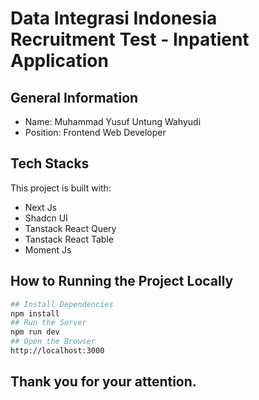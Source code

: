 # Data Integrasi Indonesia Recruitment Test - Inpatient Application

## General Information

- Name: Muhammad Yusuf Untung Wahyudi
- Position: Frontend Web Developer

## Tech Stacks

This project is built with:

- Next Js
- Shadcn UI
- Tanstack React Query
- Tanstack React Table
- Moment Js

## How to Running the Project Locally

```bash
## Install Dependencies
npm install
## Run the Server
npm run dev
## Open the Browser
http://localhost:3000
```

## Thank you for your attention.
